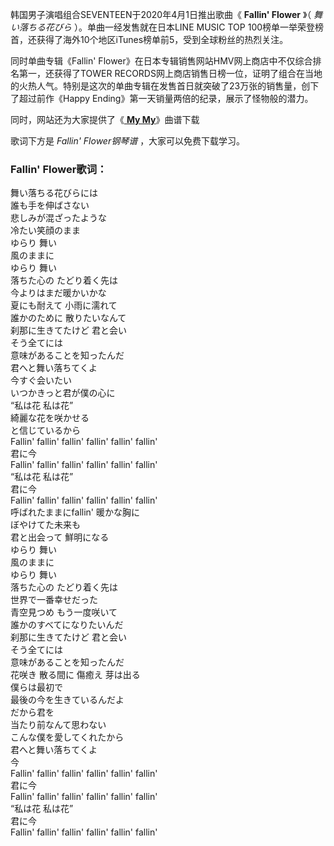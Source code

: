 

韩国男子演唱组合SEVENTEEN于2020年4月1日推出歌曲《 **Fallin' Flower** 》（ _舞い落ちる花びら_
）。单曲一经发售就在日本LINE MUSIC TOP 100榜单一举荣登榜首，还获得了海外10个地区iTunes榜单前5，受到全球粉丝的热烈关注。

同时单曲专辑《Fallin' Flower》在日本专辑销售网站HMV网上商店中不仅综合排名第一，还获得了TOWER
RECORDS网上商店销售日榜一位，证明了组合在当地的火热人气。特别是这次的单曲专辑在发售首日就突破了23万张的销售量，创下了超过前作《Happy
Ending》第一天销量两倍的纪录，展示了怪物般的潜力。

同时，网站还为大家提供了《[ **My My**](Music-11710-My-My-Seventeen.html "My My")》曲谱下载

歌词下方是 _Fallin' Flower钢琴谱_ ，大家可以免费下载学习。

### Fallin' Flower歌词：

舞い落ちる花びらには  
誰も手を伸ばさない  
悲しみが混ざったような  
冷たい笑顔のまま  
ゆらり 舞い  
風のままに  
ゆらり 舞い  
落ちた心の たどり着く先は  
今よりはまだ暖かいかな  
夏にも耐えて 小雨に濡れて  
誰かのために 散りたいなんて  
刹那に生きてたけど 君と会い  
そう全てには  
意味があることを知ったんだ  
君へと舞い落ちてくよ  
今すぐ会いたい  
いつかきっと君が僕の心に  
“私は花 私は花”  
綺麗な花を咲かせる  
と信じているから  
Fallin' fallin' fallin' fallin' fallin' fallin'  
君に今  
Fallin' fallin' fallin' fallin' fallin' fallin'  
“私は花 私は花”  
君に今  
Fallin' fallin' fallin' fallin' fallin' fallin'  
呼ばれたままにfallin' 暖かな胸に  
ぼやけてた未来も  
君と出会って 鮮明になる  
ゆらり 舞い  
風のままに  
ゆらり 舞い  
落ちた心の たどり着く先は  
世界で一番幸せだった  
青空見つめ もう一度咲いて  
誰かのすべてになりたいんだ  
刹那に生きてたけど 君と会い  
そう全てには  
意味があることを知ったんだ  
花咲き 散る間に 傷癒え 芽は出る  
僕らは最初で  
最後の今を生きているんだよ  
だから君を  
当たり前なんて思わない  
こんな僕を愛してくれたから  
君へと舞い落ちてくよ  
今  
Fallin' fallin' fallin' fallin' fallin' fallin'  
君に今  
Fallin' fallin' fallin' fallin' fallin' fallin'  
“私は花 私は花”  
君に今  
Fallin' fallin' fallin' fallin' fallin' fallin'

